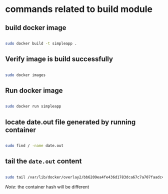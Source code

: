 # commands related to build module

## build docker image

```bash

sudo docker build -t simpleapp .

```

## Verify image is build successfully

```bash

sudo docker images

```

## Run docker image

```bash

sudo docker run simpleapp

```

## locate date.out file generated by running container

```bash

sudo find / -name date.out

```

## tail the `date.out` content

```bash

sudo tail /var/lib/docker/overlay2/bb6209ea4fe436d1783dca67c7a707faadc42a8defdce2e7a25a4cd6588cdefa/diff/date.out

```

_Note_: the container hash will be different 
